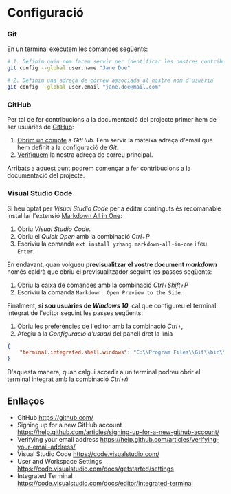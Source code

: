 # Configuració

### Git

En un terminal executem les comandes següents:

```bash
# 1. Definim quin nom farem servir per identificar les nostres contribucions
git config --global user.name "Jane Doe"

# 2. Definim una adreça de correu associada al nostre nom d'usuària
git config --global user.email "jane.doe@mail.com"
```

### GitHub

Per tal de fer contribucions a la documentació del projecte primer hem de ser usuàries de [GitHub](https://github.com/):

1. [Obrim un compte](https://help.github.com/articles/signing-up-for-a-new-github-account/) a *GitHub*. Fem servir la mateixa adreça d'email que hem definit a la configuració de *Git*.
2. [Verifiquem](https://help.github.com/articles/verifying-your-email-address/) la nostra adreça de correu principal.

Arribats a aquest punt podrem començar a fer contribucions a la documentació del projecte.

### Visual Studio Code

Si heu optat per *Visual Studio Code* per a editar continguts és recomanable instal·lar l'extensió [Markdown All in One](https://marketplace.visualstudio.com/items?itemName=yzhang.markdown-all-in-one):

1. Obriu *Visual Studio Code*.
2. Obriu el *Quick Open* amb la combinació *Ctrl+P*
3. Escriviu la comanda `ext install yzhang.markdown-all-in-one` i feu `Enter`.

En endavant, quan volgueu **previsualitzar el vostre document *markdown*** només caldrà que obriu el previsualitzador seguint les passes següents:

1. Obriu la caixa de comandes amb la combinació *Ctrl+Shift+P*
2. Escriviu la comanda `Markdown: Open Preview to the Side`.

Finalment, **si sou usuàries de *Windows 10***, cal que configureu el terminal integrat de l'editor seguint les passes següents:

1. Obriu les preferències de l'editor amb la combinació *Ctrl+,*
2. Afegiu a la *Configuració d'usuari* del panell dret la línia
```json
{
    "terminal.integrated.shell.windows": "C:\\Program Files\\Git\\bin\\bash.exe",
}
```

D'aquesta manera, quan calgui accedir a un terminal podreu obrir el terminal integrat amb la combinació *Ctrl+ñ*


## Enllaços

- GitHub https://github.com/
- Signing up for a new GitHub account https://help.github.com/articles/signing-up-for-a-new-github-account/
- Verifying your email address https://help.github.com/articles/verifying-your-email-address/
- Visual Studio Code https://code.visualstudio.com/
- User and Workspace Settings https://code.visualstudio.com/docs/getstarted/settings
- Integrated Terminal https://code.visualstudio.com/docs/editor/integrated-terminal
